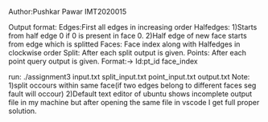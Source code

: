 Author:Pushkar Pawar
IMT2020015

Output format:
Edges:First all edges in increasing order
Halfedges:
1)Starts from half edge 0 if 0 is present in face 0.
2)Half edge of new face starts from edge which is splitted
Faces:
Face index along with Halfedges in clockwise order
Split:
After each split output is given.
Points:
After each point query output is given.
Format:-> Id:pt_id face_index

run: ./assignment3 input.txt split_input.txt point_input.txt output.txt
Note:
1)split occours within same face(if two edges belong to different faces seg fault will occour)
2)Default text editor of ubuntu shows incomplete output file in my machine but after opening the same file in vscode I get full proper solution.
